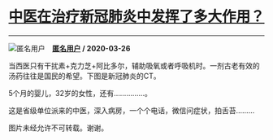 # [中医在治疗新冠肺炎中发挥了多大作用？](https://www.zhihu.com/answer/1106813618)

-----------------------------------------------------------------

![匿名用户](https://pic4.zhimg.com/aadd7b895.jpg?source=1940ef5c "匿名用户")&emsp;**[匿名用户](https://www.zhihu.com/people/) / 2020-03-26**

当西医只有干扰素+克力芝+阿比多尔，辅助吸氧或者呼吸机时。一剂古老有效的汤药往往是国民的希望。下图是新冠肺炎的CT。


5个月的婴儿，32岁的女性，还有……………。

这是省级单位派来的中医，深入病房，一个个电话，微信问症状，拍舌苔………

图片未经允许不可转载。谢谢。


